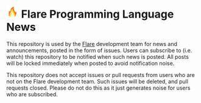 # <img src="https://github.com/flare-lang/flare-lang.github.io/raw/master/Flare.svg" width="32"> Flare Programming Language News

This repository is used by the [Flare](https://flare-lang.org) development team
for news and announcements, posted in the form of issues. Users can subscribe to
(i.e. watch) this repository to be notified when such news is posted. All posts
will be locked immediately when posted to avoid notification noise.

This repository does not accept issues or pull requests from users who are not
on the Flare development team. Such issues will be deleted, and pull requests
closed. Please do not do this as it just generates noise for users who are
subscribed.
